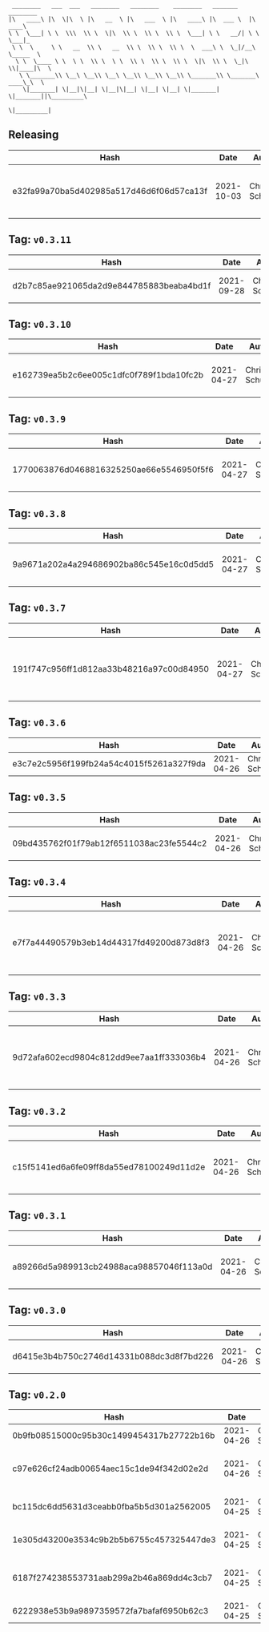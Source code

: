 ```
 ________   ___  ___   ________   ________    ________   _______    ________      
|\   ____\ |\  \|\  \ |\   __  \ |\   ___  \ |\   ____\ |\  ___ \  |\   ____\     
\ \  \___| \ \  \\\  \\ \  \|\  \\ \  \\ \  \\ \  \___| \ \   __/| \ \  \___|_    
 \ \  \     \ \   __  \\ \   __  \\ \  \\ \  \\ \  \  ___\ \  \_|/__\ \_____  \   
  \ \  \____ \ \  \ \  \\ \  \ \  \\ \  \\ \  \\ \  \|\  \\ \  \_|\ \\|____|\  \  
   \ \_______\\ \__\ \__\\ \__\ \__\\ \__\\ \__\\ \_______\\ \_______\ ____\_\  \ 
    \|_______| \|__|\|__| \|__|\|__| \|__| \|__| \|_______| \|_______||\_________\
                                                                      \|_________|
```

## Releasing
| Hash | Date | Author | Changes |
|------|------|--------|---------|
| e32fa99a70ba5d402985a517d46d6f06d57ca13f | 2021-10-03 | Chris Schubert | Organizing Appalachia packages for package management |


 ## Tag: `v0.3.11`
| Hash | Date | Author | Changes |
|------|------|--------|---------|
| d2b7c85ae921065da2d9e844785883beaba4bd1f | 2021-09-28 | Chris Schubert | Packaging and CI update |


 ## Tag: `v0.3.10`
| Hash | Date | Author | Changes |
|------|------|--------|---------|
| e162739ea5b2c6ee005c1dfc0f789f1bda10fc2b | 2021-04-27 | Chris Schubert | Fixing package cache issue |


 ## Tag: `v0.3.9`
| Hash | Date | Author | Changes |
|------|------|--------|---------|
| 1770063876d0468816325250ae66e5546950f5f6 | 2021-04-27 | Chris Schubert | Updating .gitignore for dist folder |


 ## Tag: `v0.3.8`
| Hash | Date | Author | Changes |
|------|------|--------|---------|
| 9a9671a202a4a294686902ba86c545e16c0d5dd5 | 2021-04-27 | Chris Schubert | Fixing dist metafile inclusion |


 ## Tag: `v0.3.7`
| Hash | Date | Author | Changes |
|------|------|--------|---------|
| 191f747c956ff1d812aa33b48216a97c00d84950 | 2021-04-27 | Chris Schubert | Refactor configuration, fix initialization issues, and update UI |


 ## Tag: `v0.3.6`
| Hash | Date | Author | Changes |
|------|------|--------|---------|
| e3c7e2c5956f199fb24a54c4015f5261a327f9da | 2021-04-26 | Chris Schubert | Fixing UI issues |


 ## Tag: `v0.3.5`
| Hash | Date | Author | Changes |
|------|------|--------|---------|
| 09bd435762f01f79ab12f6511038ac23fe5544c2 | 2021-04-26 | Chris Schubert | Fixing API Key retrieval |


 ## Tag: `v0.3.4`
| Hash | Date | Author | Changes |
|------|------|--------|---------|
| e7f7a44490579b3eb14d44317fd49200d873d8f3 | 2021-04-26 | Chris Schubert | Disable UI when auto-path, fix of path resolution |


 ## Tag: `v0.3.3`
| Hash | Date | Author | Changes |
|------|------|--------|---------|
| 9d72afa602ecd9804c812dd9ee7aa1ff333036b4 | 2021-04-26 | Chris Schubert | Adding version to path resolution for package |


 ## Tag: `v0.3.2`
| Hash | Date | Author | Changes |
|------|------|--------|---------|
| c15f5141ed6a6fe09ff8da55ed78100249d11d2e | 2021-04-26 | Chris Schubert | Changes to support package + development workflow |


 ## Tag: `v0.3.1`
| Hash | Date | Author | Changes |
|------|------|--------|---------|
| a89266d5a989913cb24988aca98857046f113a0d | 2021-04-26 | Chris Schubert | Updating for assembly creation |


 ## Tag: `v0.3.0`
| Hash | Date | Author | Changes |
|------|------|--------|---------|
| d6415e3b4b750c2746d14331b088dc3d8f7bd226 | 2021-04-26 | Chris Schubert | Updating project name |


 ## Tag: `v0.2.0`
| Hash | Date | Author | Changes |
|------|------|--------|---------|
| 0b9fb08515000c95b30c1499454317b27722b16b | 2021-04-26 | Chris Schubert | Removing .envrc |
| c97e626cf24adb00654aec15c1de94f342d02e2d | 2021-04-26 | Chris Schubert | Updating to use WakaTime cli |
| bc115dc6dd5631d3ceabb0fba5b5d301a2562005 | 2021-04-25 | Chris Schubert | Adding banner to README.md |
| 1e305d43200e3534c9b2b5b6755c457325447de3 | 2021-04-25 | Chris Schubert | Wakatime tracking for Unity3D |
| 6187f274238553731aab299a2b46a869dd4c3cb7 | 2021-04-25 | Chris Schubert | Initializing organization repository for project. |
| 6222938e53b9a9897359572fa7bafaf6950b62c3 | 2021-04-25 | Chris Schubert | Added README.md |
